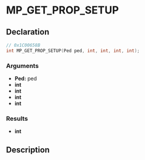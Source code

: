 # MP_GET_PROP_SETUP

## Declaration
```cpp
// 0x1C00658B
int MP_GET_PROP_SETUP(Ped ped, int, int, int, int);
```

### Arguments
- **Ped:** ped
- **int**
- **int**
- **int**
- **int**

### Results
- **int**

## Description
